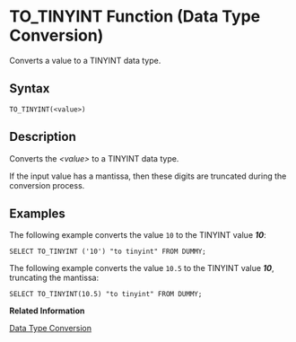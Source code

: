 <!-- loio20f1e6a175191014a59583315d023b7f -->

# TO\_TINYINT Function \(Data Type Conversion\)

Converts a value to a TINYINT data type.



<a name="loio20f1e6a175191014a59583315d023b7f__sql_function_to_tinyint_1sql_function_to_tinyint_syntax"/>

## Syntax

```
TO_TINYINT(<value>)
```



<a name="loio20f1e6a175191014a59583315d023b7f__sql_function_to_tinyint_1sql_function_to_tinyint_description"/>

## Description

Converts the *<value\>* to a TINYINT data type.

If the input value has a mantissa, then these digits are truncated during the conversion process.



<a name="loio20f1e6a175191014a59583315d023b7f__sql_function_to_tinyint_1sql_function_to_tinyint_examples"/>

## Examples

The following example converts the value `10` to the TINYINT value ***10***:

```
SELECT TO_TINYINT ('10') "to tinyint" FROM DUMMY;
```

The following example converts the value `10.5` to the TINYINT value ***10***, truncating the mantissa:

```
SELECT TO_TINYINT(10.5) "to tinyint" FROM DUMMY;
```

**Related Information**  


[Data Type Conversion](../data-type-conversion-46ff965.md "Both implicit and explicit data type conversions are allowed in the SAP HANA database.")

